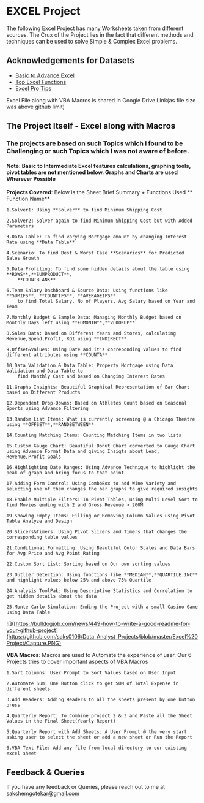 
# EXCEL Project

The following Excel Project has many Worksheets taken from different sources. 
The Crux of the Project lies in the fact that different methods and techniques can be used to solve Simple & Complex Excel problems.



## Acknowledgements for Datasets

 - [Basic to Advance Excel](https://www.udemy.com/course/microsoft-excel-2013-from-beginner-to-advanced-and-beyond/)
 - [Top Excel Functions](https://www.udemy.com/course/excel-for-analysts/)
 - [Excel Pro Tips](https://www.udemy.com/course/microsoft-excel-pro-tips-for-power-users/)

 
Excel File along with VBA Macros is shared in Google Drive Link(as file size was above github limit)



## The Project Itself - Excel along with Macros

### The projects are based on such Topics which I found to be Challenging or such Topics which I was not aware of before.
#### Note: Basic to Intermediate Excel features calculations, graphing tools, pivot tables are not mentioned below. Graphs and Charts are used Wherever Possible

**Projects Covered**: Below is the Sheet Brief Summary + Functions Used ** Function Name**

    1.Solver1: Using **Solver** to find Minimum Shipping Cost

    2.Solver2: Solver again to find Minimum Shipping Cost but with Added Parameters

    3.Data Table: To find varying Mortgage amount by changing Interest Rate using **Data Table**

    4.Scenario: To find Best & Worst Case **Scenarios** for Predicted Sales Growth

    5.Data Profiling: To find some hidden details about the table using **ROWS**,**SUMPRODUCT**,
        **COUNTBLANK**

    6.Team Salary Dashboard & Source Data: Using functions like **SUMIFS**, **COUNTIFS**, **AVERAGEIFS** 
        to find Total Salary, No of Players, Avg Salary based on Year and Team
    
    7.Monthly Budget & Sample Data: Managing Monthly Budget based on Monthly Days left using **EOMONTH**,**VLOOKUP**

    8.Sales Data: Based on Different Years and Stores, calculating Revenue,Spend,Profit, ROI using **INDIRECT**

    9.Offset&Values: Using Date and it's correponding values to find different attributes using **COUNTA**

    10.Data Validation & Data Table: Property Mortgage using Data Validation and Data Table to 
        find Monthly Cost and based on Changing Interest Rates
        
    11.Graphs Insights: Beautiful Graphical Representation of Bar Chart based on Different Products

    12.Dependent Drop-Downs: Based on Athletes Count based on Seasonal Sports using Advance Filtering

    13.Random List Items: What is currently screening @ a Chicago Theatre using **OFFSET**,**RANDBETWEEN**

    14.Counting Matching Items: Counting Matching Items in two lists

    15.Custom Gauge Chart: Beautiful Donut Chart converted to Gauge Chart using Advance Format Data and giving Insigts about Lead, Revenue,Profit Goals

    16.Highlighting Date Ranges: Using Advance Technique to highlight the peak of graph and bring focus to that point

    17.Adding Form Control: Using ComboBox to add Wine Variety and selecting one of them changes the bar graphs to give required insights

    18.Enable Multiple Filters: In Pivot Tables, using Multi Level Sort to find Movies ending with 2 and Gross Revenue > 200M

    19.Showing Empty Items: Filling or Removing Column Values using Pivot Table Analyze and Design

    20.Slicers&Timers: Using Pivot Slicers and Timers that changes the corresponding table values

    21.Conditional Formatting: Using Beautiful Color Scales and Data Bars for Avg Price and Avg Point Rating

    22.Custom Sort List: Sorting based on Our own sorting values

    23.Outlier Detection: Using functions like **MEDIAN**,**QUARTILE.INC** and highlight values below 25% and above 75% Quartile

    24.Analysis ToolPak: Using Descriptive Statistics and Correlation to get hidden details about the data

    25.Monte Carlo Simulation: Ending the Project with a small Casino Game using Data Table


![]([https://bulldogjob.com/news/449-how-to-write-a-good-readme-for-your-github-project](https://github.com/saks0106/Data_Analyst_Projects/blob/master/Excel%20Project/Capture.PNG)

    


**VBA Macros**: Macros are used to Automate the experience of user. Our 6 Projects tries to cover important aspects of VBA Macros

    1.Sort Columns: User Prompt to Sort Values based on User Input
    
    2.Automate Sum: One Button click to get SUM of Total Expense in different sheets

    3.Add Headers: Adding Headers to all the sheets present by one button press

    4.Quarterly Report: To Combine project 2 & 3 and Paste all the Sheet Values in the Final Sheet(Yearly Report)

    5.Quarterly Report with Add Sheets: A User Prompt @ the very start asking user to select the sheet or add a new sheet or Run the Report

    6.VBA Text File: Add any file from local directory to our existing excel sheet

    

## Feedback & Queries

If you have any feedback or Queries, please reach out to me at sakshemgotekar@gmail.com

